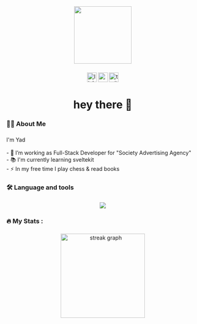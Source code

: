 <div align="center">
  <img height="150" src="https://pfps.gg/assets/pfps/8993-aki-chainsaw-man.gif"  />
</div>

###

<div align="center">
  <img src="https://img.shields.io/static/v1?message=LinkedIn&logo=linkedin&label=&color=0077B5&logoColor=white&labelColor=&style=for-the-badge" height="25" alt="linkedin logo"  />
  <img src="https://img.shields.io/static/v1?message=Youtube&logo=youtube&label=&color=FF0000&logoColor=white&labelColor=&style=for-the-badge" height="25" alt="youtube logo"  />
  <img src="https://img.shields.io/static/v1?message=Twitter&logo=twitter&label=&color=1DA1F2&logoColor=white&labelColor=&style=for-the-badge" height="25" alt="twitter logo"  />
</div>

###

<h1 align="center">hey there 👋</h1>

###

<h3 align="left">👩‍💻  About Me</h3>

###

<p align="left">I'm Yad <br><br>- 🔭 I’m working as Full-Stack Developer for "Society Advertising Agency"<br>- 📚 I'm currently learning sveltekit<br>- ⚡ In my free time I play chess & read books</p>

###

<h3 align="left">🛠 Language and tools</h3>

###

<div align="left">
<p align="center">
  <a href="https://skillicons.dev">
    <img src="https://skillicons.dev/icons?i=svelte,git,docker,ts,js,css,postgres" />
  </a>
</p>
</div>

###

<h3 align="left">🔥   My Stats :</h3>

###

<div align="center">
  <img src="https://streak-stats.demolab.com?user=YadaCoder&locale=en&mode=daily&theme=dark&hide_border=false&border_radius=5&order=3" height="220" alt="streak graph"  />
</div>

###
